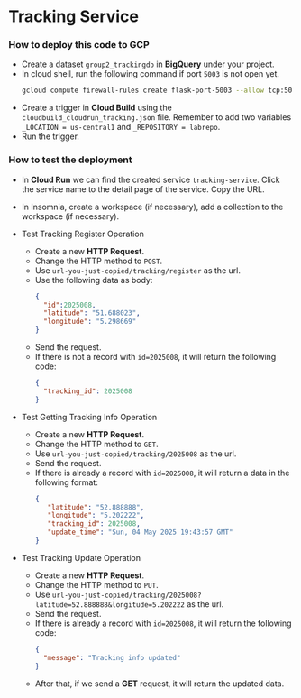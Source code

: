 # Tracking Service
### How to deploy this code to GCP
- Create a dataset `group2_trackingdb` in **BigQuery** under your project.
- In cloud shell, run the following command if port `5003` is not open yet. 
    ```bash
    gcloud compute firewall-rules create flask-port-5003 --allow tcp:5003
    ``` 
- Create a trigger in **Cloud Build** using the `cloudbuild_cloudrun_tracking.json` file. Remember to add two variables `_LOCATION = us-central1` and `_REPOSITORY = labrepo`.
- Run the trigger.
### How to test the deployment
  - In **Cloud Run** we can find the created service `tracking-service`. Click the service name to the detail page of the service. Copy the URL.
  - In Insomnia, create a workspace (if necessary), add a collection to the workspace (if necessary). 
  - Test Tracking Register Operation
    - Create a new **HTTP Request**.
    - Change the HTTP method to `POST`.
    - Use `url-you-just-copied/tracking/register` as the url.
    - Use the following data as body:
      ```json
      {
        "id":2025008,
        "latitude": "51.688023",
        "longitude": "5.298669"
      }
      ```
    - Send the request.
    - If there is not a record with `id=2025008`, it will return the following code:
      ```json
      {
        "tracking_id": 2025008
      }
      ```
  - Test Getting Tracking Info Operation
    - Create a new **HTTP Request**.
    - Change the HTTP method to `GET`. 
    - Use `url-you-just-copied/tracking/2025008` as the url.
    - Send the request.
    - If there is already a record with `id=2025008`, it will return a data in the following format:
      ```json
      {
         "latitude": "52.888888",
         "longitude": "5.202222",
         "tracking_id": 2025008,
         "update_time": "Sun, 04 May 2025 19:43:57 GMT"
      }
      ```
    
  - Test Tracking Update Operation
    - Create a new **HTTP Request**.
    - Change the HTTP method to `PUT`.
    - Use `url-you-just-copied/tracking/2025008?latitude=52.888888&longitude=5.202222` as the url.
    - Send the request.
    - If there is already a record with `id=2025008`, it will return the following code:
      ```json
      {
        "message": "Tracking info updated"
      }
      ```
    - After that, if we send a **GET** request, it will return the updated data.